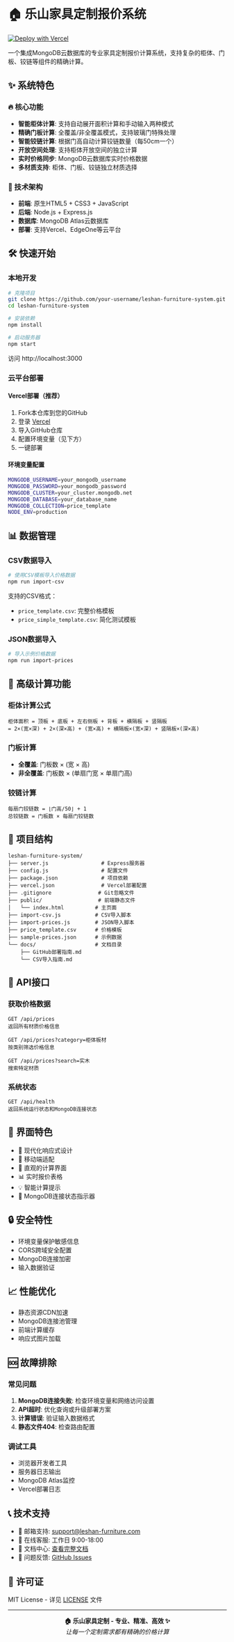 # 🏠 乐山家具定制报价系统

[![Deploy with Vercel](https://vercel.com/button)](https://vercel.com/new/clone?repository-url=https://github.com/your-username/leshan-furniture-system)

一个集成MongoDB云数据库的专业家具定制报价计算系统，支持复杂的柜体、门板、铰链等组件的精确计算。

## ✨ 系统特色

### 🔥 核心功能
- **智能柜体计算**: 支持自动展开面积计算和手动输入两种模式
- **精确门板计算**: 全覆盖/非全覆盖模式，支持玻璃门特殊处理
- **智能铰链计算**: 根据门高自动计算铰链数量（每50cm一个）
- **开放空间处理**: 支持柜体开放空间的独立计算
- **实时价格同步**: MongoDB云数据库实时价格数据
- **多材质支持**: 柜体、门板、铰链独立材质选择

### 🚀 技术架构
- **前端**: 原生HTML5 + CSS3 + JavaScript
- **后端**: Node.js + Express.js
- **数据库**: MongoDB Atlas云数据库
- **部署**: 支持Vercel、EdgeOne等云平台

## 🛠️ 快速开始

### 本地开发
```bash
# 克隆项目
git clone https://github.com/your-username/leshan-furniture-system.git
cd leshan-furniture-system

# 安装依赖
npm install

# 启动服务器
npm start
```

访问 http://localhost:3000

### 云平台部署

#### Vercel部署（推荐）
1. Fork本仓库到您的GitHub
2. 登录 [Vercel](https://vercel.com)
3. 导入GitHub仓库
4. 配置环境变量（见下方）
5. 一键部署

#### 环境变量配置
```bash
MONGODB_USERNAME=your_mongodb_username
MONGODB_PASSWORD=your_mongodb_password  
MONGODB_CLUSTER=your_cluster.mongodb.net
MONGODB_DATABASE=your_database_name
MONGODB_COLLECTION=price_template
NODE_ENV=production
```

## 📊 数据管理

### CSV数据导入
```bash
# 使用CSV模板导入价格数据
npm run import-csv
```

支持的CSV格式：
- `price_template.csv`: 完整价格模板
- `price_simple_template.csv`: 简化测试模板

### JSON数据导入
```bash
# 导入示例价格数据
npm run import-prices
```

## 🎯 高级计算功能

### 柜体计算公式
```
柜体面积 = 顶板 + 底板 + 左右侧板 + 背板 + 横隔板 + 竖隔板
= 2×(宽×深) + 2×(深×高) + (宽×高) + 横隔板×(宽×深) + 竖隔板×(深×高)
```

### 门板计算
- **全覆盖**: 门板数 × (宽 × 高)
- **非全覆盖**: 门板数 × (单扇门宽 × 单扇门高)

### 铰链计算
```
每扇门铰链数 = ⌊门高/50⌋ + 1
总铰链数 = 门板数 × 每扇门铰链数
```

## 📁 项目结构

```
leshan-furniture-system/
├── server.js                 # Express服务器
├── config.js                 # 配置文件
├── package.json              # 项目依赖
├── vercel.json               # Vercel部署配置
├── .gitignore               # Git忽略文件
├── public/                  # 前端静态文件
│   └── index.html          # 主页面
├── import-csv.js           # CSV导入脚本
├── import-prices.js        # JSON导入脚本
├── price_template.csv      # 价格模板
├── sample-prices.json      # 示例数据
└── docs/                   # 文档目录
    ├── GitHub部署指南.md
    └── CSV导入指南.md
```

## 🔌 API接口

### 获取价格数据
```
GET /api/prices
返回所有材质价格信息

GET /api/prices?category=柜体板材
按类别筛选价格信息

GET /api/prices?search=实木
搜索特定材质
```

### 系统状态
```
GET /api/health
返回系统运行状态和MongoDB连接状态
```

## 🎨 界面特色

- 🌟 现代化响应式设计
- 📱 移动端适配
- 🎯 直观的计算界面
- 📊 实时报价表格
- 💡 智能计算提示
- 🔄 MongoDB连接状态指示器

## 🔒 安全特性

- 环境变量保护敏感信息
- CORS跨域安全配置
- MongoDB连接加密
- 输入数据验证

## 📈 性能优化

- 静态资源CDN加速
- MongoDB连接池管理
- 前端计算缓存
- 响应式图片加载

## 🆘 故障排除

### 常见问题
1. **MongoDB连接失败**: 检查环境变量和网络访问设置
2. **API超时**: 优化查询或升级部署方案
3. **计算错误**: 验证输入数据格式
4. **静态文件404**: 检查路由配置

### 调试工具
- 浏览器开发者工具
- 服务器日志输出
- MongoDB Atlas监控
- Vercel部署日志

## 📞 技术支持

- 📧 邮箱支持: support@leshan-furniture.com
- 💬 在线客服: 工作日 9:00-18:00
- 📖 文档中心: [查看完整文档](./docs/)
- 🐛 问题反馈: [GitHub Issues](https://github.com/your-username/leshan-furniture-system/issues)

## 📄 许可证

MIT License - 详见 [LICENSE](LICENSE) 文件

---

<div align="center">
  <strong>🏠 乐山家具定制 - 专业、精准、高效 ✨</strong><br>
  <em>让每一个定制需求都有精确的价格计算</em>
</div>